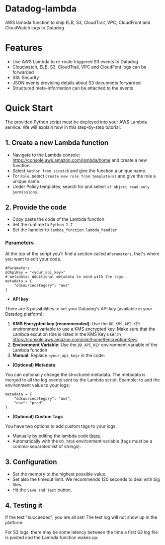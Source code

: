 # Datadog-lambda


AWS lambda function to ship ELB, S3, CloudTrail, VPC, CloudFront and CloudWatch logs to Datadog

# Features

- Use AWS Lambda to re-route triggered S3 events to Datadog
- Cloudwatch, ELB, S3, CloudTrail, VPC and CloudFont logs can be forwarded
- SSL Security
- JSON events providing details about S3 documents forwarded
- Structured meta-information can be attached to the events

# Quick Start

The provided Python script must be deployed into your AWS Lambda service. We will explain how in this step-by-step tutorial.

## 1. Create a new Lambda function

- Navigate to the Lambda console: https://console.aws.amazon.com/lambda/home and create a new function.
- Select `Author from scratch` and give the function a unique name.
- For `Role`, select `Create new role from template(s)` and give the role a unique name.
- Under Policy templates, search for and select `s3 object read-only permissions`.

## 2. Provide the code

- Copy paste the code of the Lambda function
- Set the runtime to `Python 2.7`
- Set the handler to `lambda_function.lambda_handler`


### Parameters

At the top of the script you'll find a section called `#Parameters`, that's where you want to edit your code.

```
#Parameters
ddApiKey = "<your_api_key>"
# metadata: Additional metadata to send with the logs
metadata = {
    "ddsourcecategory": "aws"
}
```

- **API key**:

There are 3 possibilities to set your Datadog's API key (available in your Datadog platform):

1. **KMS Encrypted key (recommended)**: Use the `DD_KMS_API_KEY` environment variable to use a KMS encrypted key. Make sure that the Lambda excution role is listed in the KMS Key user in https://console.aws.amazon.com/iam/home#encryptionKeys.
2. **Environment Variable**: Use the `DD_API_KEY` environment variable of the Lambda function
3. **Manual**: Replace `<your_api_key>` in the code: 

- **(Optional) Metadata**:

You can optionally change the structured metadata. The metadata is merged to all the log events sent by the Lambda script.
Example: to add the environment value to your logs:

```
metadata = {
    "ddsourcecategory": "aws",
    "env": "prod",
}
```

- **(Optional) Custom Tags** 

You have two options to add custom tags to your logs:

- Manually by editing the lambda code [there](https://github.com/DataDog/dd-aws-lambda-functions/blob/master/Log/lambda_function.py#L79).
- Automatically with the `DD_TAGS` environment variable (tags must be a comma-separated list of strings).

## 3. Configuration

- Set the memory to the highest possible value.
- Set also the timeout limit. We recommends 120 seconds to deal with big files.
- Hit the `Save and Test` button.

## 4. Testing it

If the test "succeeded", you are all set! The test log will not show up in the platform.

For S3 logs, there may be some latency between the time a first S3 log file is posted and the Lambda function wakes up.
